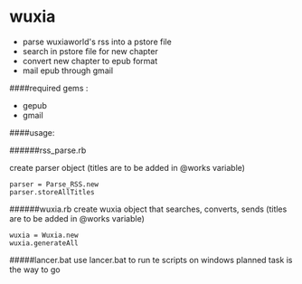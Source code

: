 # wuxia
- parse wuxiaworld's rss into a pstore file
- search in pstore file for new chapter
- convert new chapter to epub format
- mail epub through gmail

####required gems :
- gepub
- gmail

####usage:

######rss_parse.rb

create parser object (titles are to be added in @works variable)
```
parser = Parse_RSS.new
parser.storeAllTitles
```

######wuxia.rb
create wuxia object that searches, converts, sends (titles are to be added in @works variable)
```
wuxia = Wuxia.new
wuxia.generateAll
```

#####lancer.bat
use lancer.bat to run te scripts on windows
planned task is the way to go
